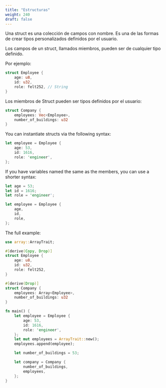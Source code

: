 ```yaml
---
title: "Estructuras"
weight: 240
draft: false
---
```


Una struct es una colección de campos con nombre. Es una de las formas de crear tipos personalizados definidos por el usuario.

Los campos de un struct, llamados miembros, pueden ser de cualquier tipo definido.

Por ejemplo:

```rust {.codebox}
struct Employee {
    age: u8,
    id: u32,
    role: felt252, // String
}
```

Los miembros de Struct pueden ser tipos definidos por el usuario:

```rust {.codebox}
struct Company {
    employees: Vec<Employee>,
    number_of_buildings: u32
}
```

You can instantiate structs via the following syntax:

```rust {.codebox}
let employee = Employee {
    age: 53,
    id: 1616,
    role: 'engineer',
};
```

If you have variables named the same as the members, you can use a shorter syntax:

```rust {.codebox}
let age = 53;
let id = 1616;
let role = 'engineer';

let employee = Employee {
    age,
    id,
    role,
};
```

The full example:

```rust {.codebox}
use array::ArrayTrait;

#[derive(Copy, Drop)]
struct Employee {
    age: u8,
    id: u32,
    role: felt252,
}

#[derive(Drop)]
struct Company {
    employees: Array<Employee>,
    number_of_buildings: u32
}

fn main() {
    let employee = Employee {
        age: 53,
        id: 1616,
        role: 'engineer',
    };
    let mut employees = ArrayTrait::new();
    employees.append(employee);

    let number_of_buildings = 53;

    let company = Company {
        number_of_buildings,
        employees,
    };
}
```
